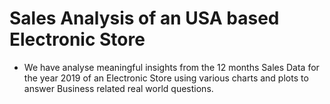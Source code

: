 # Sales Analysis of an USA based Electronic Store
- We have analyse meaningful insights from the 12 months Sales Data for the year 2019 of an Electronic Store using various charts and plots to answer Business related real world questions.
